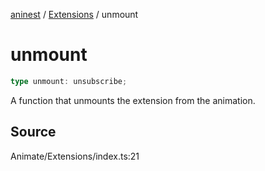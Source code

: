 [aninest](../../index.md) / [Extensions](../index.md) / unmount

# unmount

```ts
type unmount: unsubscribe;
```

A function that unmounts the extension from the animation.

## Source

Animate/Extensions/index.ts:21
